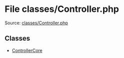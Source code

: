 File classes/Controller.php
=========

Source: [classes/Controller.php](https://github.com/PrestaShop/PrestaShop/blob/1.5.0.1/classes/Controller.php)


Classes
-------

* [ControllerCore](class.ControllerCore.md)

